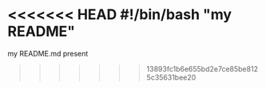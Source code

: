 <<<<<<< HEAD
#!/bin/bash
"my README"
=======
my README.md present
>>>>>>> 13893fc1b6e655bd2e7ce85be8125c35631bee20
